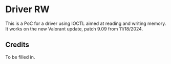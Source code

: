 # Driver RW

This is a PoC for a driver using IOCTL aimed at reading and writing memory. It works on the new Valorant update, patch 9.09 from 11/18/2024.

## Credits
To be filled in.
